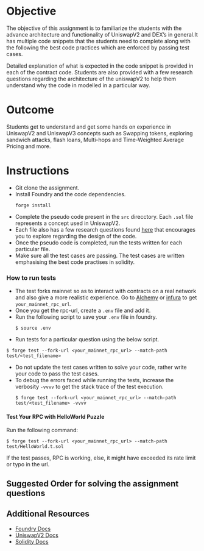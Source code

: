 # Objective

The objective of this assignment is to familiarize the students with the advance architecture and functionality of UniswapV2 and DEX’s in general.It has multiple code snippets that the students need to complete along with the following the best code practices which are enforced by passing test cases.

Detailed explanation of what is expected in the code snippet is provided in each of the contract code.
Students are also provided with a few research questions regarding the architecture of the uniswapV2 to help them understand why the code in modelled in a particular way. 

# Outcome

Students get to understand and get some hands on experience in UniswapV2 and UniswapV3 concepts such as Swapping tokens, exploring sandwich attacks, flash loans, Multi-hops and Time-Weighted Average Pricing and more.

# Instructions
- Git clone the assignment.
- Install Foundry and the code dependencies.
  ```shell
  forge install
  ```
- Complete the pseudo code present in the `src` direcctory. Each `.sol` file represents a concept used in UniswapV2.
- Each file also has a few research questions found [here](./Research-Questions.md) that encourages you to explore regarding the design of the code.
- Once the pseudo code is completed, run the tests written for each particular file.
- Make sure all the test cases are passing. The test cases are written emphasising the best code practises in solidity.

### How to run tests

- The test forks mainnet so as to interact with contracts on a real network and also give a more realistic experience. Go to [Alchemy](https://alchemy.com) or [infura](https:/infura.io) 
to get `your_mainnet_rpc_url`.
- Once you get the rpc-url, create a `.env` file and add it.
- Run the following script to save your `.env` file in foundry.
  ```shell
  $ source .env
  ```
- Run tests for a particular question using the below script.   
```shell
$ forge test --fork-url <your_mainnet_rpc_url> --match-path test/<test_filename> 
```
- Do not update the test cases written to solve your code, rather write your code to pass the test cases.
- To debug the errors faced while running the tests, increase the verbosity `-vvvv` to get the stack trace of the test execution.
  ```shell
  $ forge test --fork-url <your_mainnet_rpc_url> --match-path test/<test_filename> -vvvv
  ```

#### Test Your RPC with HelloWorld Puzzle

Run the following command:
```shell
$ forge test --fork-url <your_mainnet_rpc_url> --match-path test/HelloWorld.t.sol
```
If the test passes, RPC is working, else, it might have exceeded its rate limit or typo in the url.

## Suggested Order for solving the assignment questions



## Additional Resources
- [Foundry Docs](https://book.getfoundry.sh/)
- [UniswapV2 Docs](https://docs.uniswap.org/contracts/v2/overview)
- [Solidity Docs](https://soliditylang.org/)
